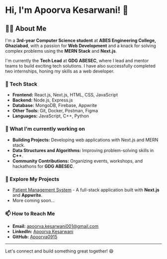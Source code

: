 # Hi, I'm Apoorva Kesarwani! 👋


## 👩‍💻 About Me
I'm a **3rd-year Computer Science student** at **ABES Engineering College, Ghaziabad**, with a passion for **Web Development** and a knack for solving complex problems using the **MERN Stack** and **Next.js**.

I'm currently the **Tech Lead** at **GDG ABESEC**, where I lead and mentor teams to build exciting tech solutions. I have also successfully completed two internships, honing my skills as a web developer.

### 🔧 Tech Stack
- **Frontend:** React.js, Next.js, HTML, CSS, JavaScript
- **Backend:** Node.js, Express.js
- **Database:** MongoDB, Firebase, Appwrite
- **Other Tools:** Git, Docker, Postman, Figma
- **Languages:** JavaScript, C++, Python

### 🌱 What I'm currently working on
- **Building Projects:** Developing web applications with Next.js and MERN stack.
- **Data Structures and Algorithms:** Improving problem-solving skills in **C++**.
- **Community Contributions:** Organizing events, workshops, and hackathons for **GDG ABESEC**.

### 👀 Explore My Projects
- [Patient Management System](https://github.com/Apoorva0915/Patient-Management-System) - A full-stack application built with **Next.js** and **Appwrite**.
- More coming soon...

### 📫 How to Reach Me
- **Email:** apoorva.kesarwani001@gmail.com
- **LinkedIn:** [Apoorva Kesarwani](https://www.linkedin.com/in/apoorva-kesarwani-713782262/)
- **GitHub:** [Apoorva0915](https://github.com/Apoorva0915)


---

Let's connect and build something great together! 😄
